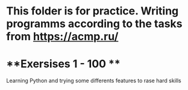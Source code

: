 # This folder is for practice. Writing programms according to the tasks from https://acmp.ru/

**Exersises 1 - 100 **
========================================================================
Learning Python and trying some differents features to rase hard skills